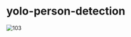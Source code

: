 # yolo-person-detection

![103](https://user-images.githubusercontent.com/60479691/99540698-106b2a00-29da-11eb-8d3c-8574b5e82bed.jpg)
